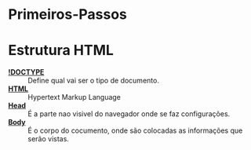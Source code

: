 # Primeiros-Passos
<!DOCTYPE html>
<html lang="en">
<head>
    <meta charset="UTF-8">
    <meta http-equiv="X-UA-Compatible" content="IE=edge">
    <meta name="viewport" content="width=device-width, initial-scale=1.0">
    <title>Glossário</title>
</head>
<body>
    <h1> Estrutura HTML</h1>  
        <dl>
            <dt><strong><a href="https://developer.mozilla.org/pt-BR/docs/Glossary/Doctype" target="_blank" title="Saiba mais">!DOCTYPE</a></strong></dt>
            <dd>Define qual vai ser o tipo de documento.</dd>
            <dt><strong><a href="https://developer.mozilla.org/pt-BR/docs/Learn/Getting_started_with_the_web/HTML_basics" target="_blank" title="Saiba mais">HTML</a></strong></dt>
            <dd>Hypertext Markup Language</dd>
            <dt><strong><a href="https://developer.mozilla.org/pt-BR/docs/Learn/HTML/Introduction_to_HTML/The_head_metadata_in_HTML" target="_blank" title="Saiba mais">Head</a></strong></dt>
            <dd>É a parte nao visivel do navegador onde se faz configurações.</dd>
            <dt><strong> <a href="https://developer.mozilla.org/pt-BR/docs/Web/HTML/Element/body" target="_blank" title="Saiba mais">Body</a></strong></dt>
            <dd>É o corpo do cocumento, onde são colocadas as informações que serão vistas.</dd>
        </dl> 


</body>
</html>
